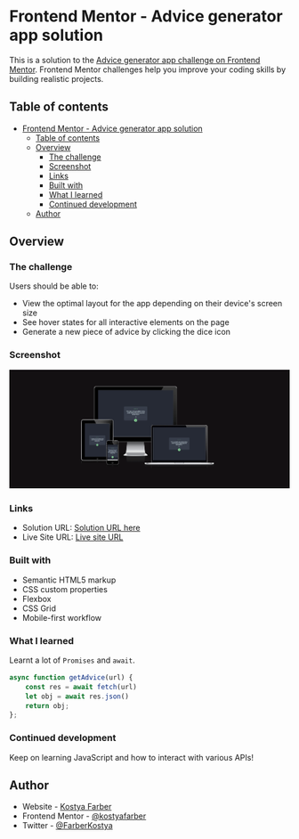 # Frontend Mentor - Advice generator app solution

This is a solution to the [Advice generator app challenge on Frontend Mentor](https://www.frontendmentor.io/challenges/advice-generator-app-QdUG-13db). Frontend Mentor challenges help you improve your coding skills by building realistic projects.

## Table of contents

- [Frontend Mentor - Advice generator app solution](#frontend-mentor---advice-generator-app-solution)
  - [Table of contents](#table-of-contents)
  - [Overview](#overview)
    - [The challenge](#the-challenge)
    - [Screenshot](#screenshot)
    - [Links](#links)
    - [Built with](#built-with)
    - [What I learned](#what-i-learned)
    - [Continued development](#continued-development)
  - [Author](#author)

## Overview

### The challenge

Users should be able to:

- View the optimal layout for the app depending on their device's screen size
- See hover states for all interactive elements on the page
- Generate a new piece of advice by clicking the dice icon

### Screenshot

![](images/advice-screenshot.png)

### Links

- Solution URL: [Solution URL here](https://github.com/kostyafarber/front-end-practice/tree/main/advice-generator-app-main)
- Live Site URL: [Live site URL](https://630bce4ba5277f0caf062924--lighthearted-jelly-3b8d46.netlify.app/)

### Built with

- Semantic HTML5 markup
- CSS custom properties
- Flexbox
- CSS Grid
- Mobile-first workflow

### What I learned

Learnt a lot of `Promises` and `await`.

```js
async function getAdvice(url) {
    const res = await fetch(url)
    let obj = await res.json()
    return obj;
};
```

### Continued development

Keep on learning JavaScript and how to interact with various APIs!

## Author

- Website - [Kostya Farber](https://kostyafarber.github.io/)
- Frontend Mentor - [@kostyafarber](https://www.frontendmentor.io/profile/kostyafarber)
- Twitter - [@FarberKostya](https://www.twitter.com/FarberKostya)

